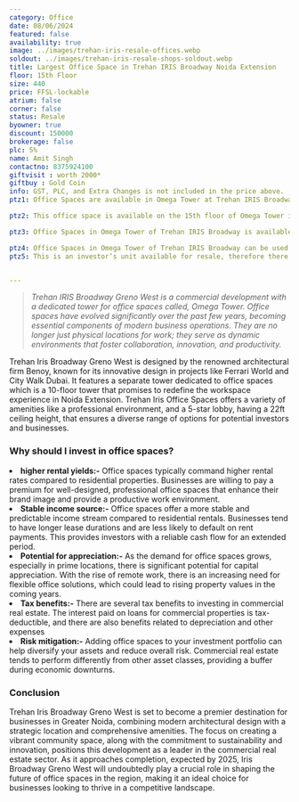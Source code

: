 ```yaml
---
category: Office
date: 08/06/2024
featured: false
availability: true
image: ../images/trehan-iris-resale-offices.webp
soldout: ../images/trehan-iris-resale-shops-soldout.webp
title: Largest Office Space in Trehan IRIS Broadway Noida Extension
floor: 15th Floor
size: 440
price: FFSL-lockable
atrium: false
corner: false
status: Resale
byowner: true
discount: 150000
brokerage: false
plc: 5%
name: Amit Singh
contactno: 8375924100
giftvisit : worth 2000*
giftbuy : Gold Coin
info: GST, PLC, and Extra Changes is not included in the price above.
ptz1: Office Spaces are available in Omega Tower at Trehan IRIS Broadway Greno-West from 7th floor to 18th floor.

ptz2: This office space is available on the 15th floor of Omega Tower in Trehan IRIS Noida Extension providing a beautiful panoramic view of Noida.

ptz3: Office Spaces in Omega Tower of Trehan IRIS Broadway is available as lockable property.

ptz4: Office Spaces in Omega Tower of Trehan IRIS Broadway can be used for personal use and also for generating passive income via rental yield.
ptz5: This is an investor’s unit available for resale, therefore there won’t be any brokerage charges.


---
```


> _Trehan IRIS Broadway Greno West is a commercial development with a dedicated tower for office spaces called, Omega Tower. Office spaces have evolved significantly over the past few years, becoming essential components of modern business operations. They are no longer just physical locations for work; they serve as dynamic environments that foster collaboration, innovation, and productivity._

Trehan Iris Broadway Greno West is designed by the renowned architectural firm Benoy, known for its innovative design in projects like Ferrari World and City Walk Dubai. It features a separate tower dedicated to office spaces which is a 10-floor tower that promises to redefine the workspace experience in Noida Extension. Trehan Iris Office Spaces offers a variety of amenities like a professional environment, and a 5-star lobby, having a 22ft ceiling height,  that ensures a diverse range of options for potential investors and businesses.

### Why should I invest in office spaces?

<li> <b>higher rental yields:-</b> Office spaces typically command higher rental rates compared to residential properties. Businesses are willing to pay a premium for well-designed, professional office spaces that enhance their brand image and provide a productive work environment.
<li> <b>Stable income source:-</b> Office spaces offer a more stable and predictable income stream compared to residential rentals. Businesses tend to have longer lease durations and are less likely to default on rent payments. This provides investors with a reliable cash flow for an extended period.
<li> <b>Potential for appreciation:-</b> As the demand for office spaces grows, especially in prime locations, there is significant potential for capital appreciation. With the rise of remote work, there is an increasing need for flexible office solutions, which could lead to rising property values in the coming years. 
<li> <b>Tax benefits:-</b> There are several tax benefits to investing in commercial real estate. The interest paid on loans for commercial properties is tax-deductible, and there are also benefits related to depreciation and other expenses
<li> <b>Risk mitigation:-</b> Adding office spaces to your investment portfolio can help diversify your assets and reduce overall risk. Commercial real estate tends to perform differently from other asset classes, providing a buffer during economic downturns.

### Conclusion

Trehan Iris Broadway Greno West is set to become a premier destination for businesses in Greater Noida, combining modern architectural design with a strategic location and comprehensive amenities. The focus on creating a vibrant community space, along with the commitment to sustainability and innovation, positions this development as a leader in the commercial real estate sector. As it approaches completion, expected by 2025, Iris Broadway Greno West will undoubtedly play a crucial role in shaping the future of office spaces in the region, making it an ideal choice for businesses looking to thrive in a competitive landscape.